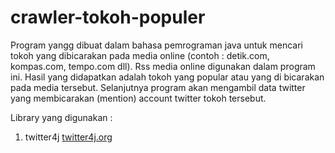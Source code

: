 # crawler-tokoh-populer
Program yangg dibuat dalam bahasa pemrograman java untuk mencari tokoh yang dibicarakan pada media online (contoh : detik.com, kompas.com, tempo.com dll). Rss media online digunakan dalam program ini. Hasil yang didapatkan adalah tokoh yang popular atau yang di bicarakan pada media tersebut. Selanjutnya program akan mengambil data twitter yang membicarakan (mention) account twitter tokoh tersebut.

Library yang digunakan :
1. twitter4j <a href="twitter4j.org">twitter4j.org</a>
